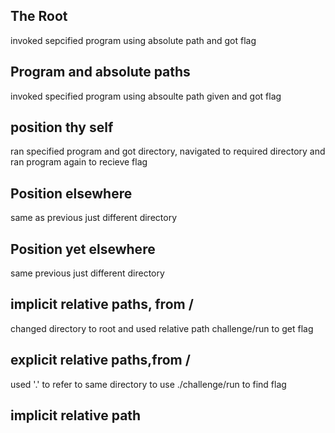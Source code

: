 ## The Root
invoked sepcified program using absolute path and got flag

## Program and absolute paths
invoked specified program using absoulte path given and got flag

## position thy self
ran specified program and got directory, navigated to required directory and ran program again to recieve flag

## Position elsewhere
same as previous just different directory

## Position yet elsewhere
same previous just different directory

## implicit relative paths, from /
changed directory to root and used relative path challenge/run to get flag

## explicit relative paths,from /
used '.' to refer to same directory to use ./challenge/run to find flag

## implicit relative path
